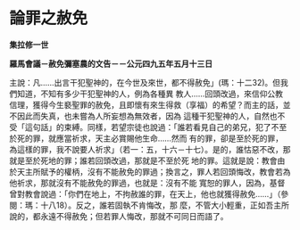 # 論罪之赦免


**集拉修一世**

**羅馬會議－赦免彌塞農的文告－－公元四九五年五月十三日**





主說：凡……出言干犯聖神的，在今世及來世，都不得赦免」(瑪：十二32)。但我們知道，不知有多少干犯聖神的人，例為各種異
教人……回頭改過，來信仰公教信理，獲得今生褻聖罪的赦免，且即懷有來生得救（享福）的希望？而主的話，並不因此而失真，也未嘗為人所妄想為無效者，因為
這種干犯聖神的人，自然也不受「這句話」的束縛。同樣，若望宗徒也說過：「誰若看見自己的弟兄，犯了不至於死的罪，就應當祈求，天主必賞賜他生命……然而
有的罪，卻是至於死的罪，為這樣的罪，我不說要人祈求」（若一：五，十六－十七）。是的，誰怙惡不改，那就是至於死地的罪；誰若回頭改過，那就是不至於死
地的罪。這就是說：教會由於天主所賦予的權柄，沒有不能赦免的罪過；換言之，罪人若回頭悔改，教會若為他祈求，那就沒有不能赦免的罪過，也就是：沒有不能
寬恕的罪人，因為，基督曾對教會說過：「你們在地上，不拘赦誰的罪，在天上，他也就獲得赦免……」（參閱：瑪：十八18）。反之，誰若固執不肯悔改，那
麼，不管大小輕重，正如吾主所說的，都永遠不得赦免；但若罪人悔改，那就不可同日而語了。

